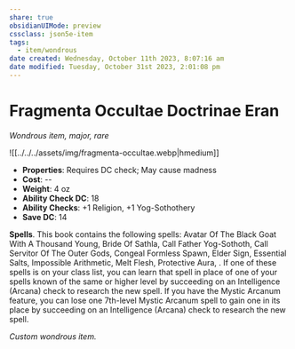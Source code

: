 ```yaml
---
share: true
obsidianUIMode: preview 
cssclass: json5e-item
tags:
  - item/wondrous
date created: Wednesday, October 11th 2023, 8:07:16 am
date modified: Tuesday, October 31st 2023, 2:01:08 pm
---
```


# Fragmenta Occultae Doctrinae Eran

*Wondrous item, major, rare*

![[../../../assets/img/fragmenta-occultae.webp|hmedium]]

- **Properties**: Requires DC check; May cause madness 
- **Cost**: --
- **Weight**: 4 oz
- **Ability Check DC**: 18
- **Ability Checks**: +1 Religion, +1 Yog-Sothothery
- **Save DC**: 14

**Spells**. This book contains the following spells: Avatar Of The Black Goat With A Thousand Young, Bride Of Sathla, Call Father Yog-Sothoth, Call Servitor Of The Outer Gods, Congeal Formless Spawn, Elder Sign, Essential Salts, Impossible Arithmetic, Melt Flesh, Protective Aura, .  If one of these spells is on your class list, you can learn that spell in place of one of your spells known of the same or higher level by succeeding on an Intelligence (Arcana) check to research the new spell. If you have the Mystic Arcanum feature, you can lose one 7th-level Mystic Arcanum spell to gain one in its place by succeeding on an Intelligence (Arcana) check to research the new spell.

*Custom wondrous item.*
